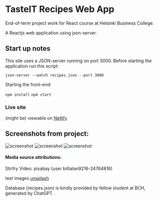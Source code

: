 # TasteIT Recipes Web App

End-of-term project work for React course at Helsinki Business College.

A Reactjs web application using json-server.

## Start up notes

This site uses a JSON-server running on port 3000. 
Before starting the application run this script:

```json-server --watch recipes.json --port 3000```

Starting the front-end:

```npm install```
```npm start```

### Live site

(might be) viewable on [Netlify](https://tasteit-recipe-app.netlify.app)

## Screenshots from project:

![screenshot](https://github.com/andorjamb/recipes/blob/master/screenshot_recipes_home.png)
![screenshot](https://github.com/andorjamb/recipes/blob/master/screenshot_recipes_recipes.png)
![screenshot](https://github.com/andorjamb/recipes/blob/master/screenshot_recipes_addrecipe.png)

#### Media source attributions: 
Stirfry Video: pixabay (user billialan9216-24764816)

test images [unsplash](https://unsplash.com/photos/eEWlcfydzQ4)

Database (recipes.json) is kindly provided by fellow student at BCH, generated by ChatGPT.